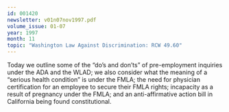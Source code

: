 ```yaml
---
id: 001420
newsletter: v01n07nov1997.pdf
volume_issue: 01-07
year: 1997
month: 11
topic: "Washington Law Against Discrimination: RCW 49.60"
---
```


Today we outline some of the “do’s and don’ts” of pre-employment inquiries under the ADA and the WLAD; we also consider what the meaning of a “serious health condition” is under the FMLA; the need for physician certification for an employee to secure their FMLA rights; incapacity as a result of pregnancy under the FMLA; and an anti-affirmative action bill in California being found constitutional.